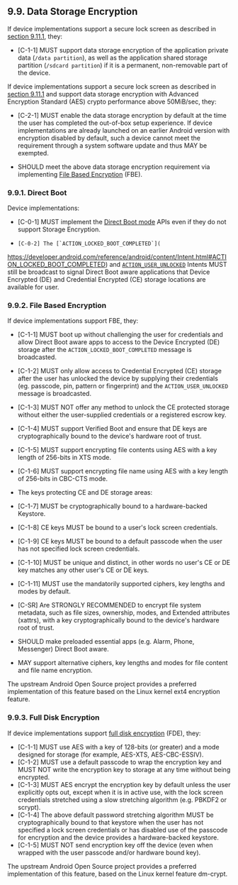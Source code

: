 ## 9.9\. Data Storage Encryption

If device implementations support a secure lock screen as described in
[section 9.11.1](#9_11_1_secure_lock_screen), they:

*   [C-1-1] MUST support data storage encryption of the application private
data (`/data partition`), as well as the application shared storage partition
(`/sdcard partition`) if it is a permanent, non-removable part of the device.

If device implementations support a secure lock screen as described in
[section 9.11.1](#9_11_1_secure_lock_screen) and support data storage
encryption with Advanced Encryption Standard (AES) crypto performance
above 50MiB/sec, they:

*    [C-2-1] MUST enable the data storage encryption by default at the time
the user has completed the out-of-box setup experience. If device
implementations are already launched on an earlier Android version with
encryption disabled by default, such a device cannot meet the requirement
through a system software update and thus MAY be exempted.

*    SHOULD meet the above data storage encryption
requirement via implementing [File Based Encryption](
https://source.android.com/security/encryption/file-based.html) (FBE).

### 9.9.1\. Direct Boot

Device implementations:

*    [C-0-1] MUST implement the [Direct Boot mode](
http://developer.android.com/preview/features/direct-boot.html) APIs even if
they do not support Storage Encryption.

*     [C-0-2] The [`ACTION_LOCKED_BOOT_COMPLETED`](
https://developer.android.com/reference/android/content/Intent.html#ACTION_LOCKED_BOOT_COMPLETED)
and [`ACTION_USER_UNLOCKED`](https://developer.android.com/reference/android/content/Intent.html#ACTION_USER_UNLOCKED)
Intents MUST still be broadcast to signal Direct Boot aware applications that
Device Encrypted (DE) and Credential Encrypted (CE) storage locations are
available for user.

### 9.9.2\. File Based Encryption

If device implementations support FBE, they:

*    [C-1-1] MUST boot up without challenging the user for credentials and
allow Direct Boot aware apps to access to the Device Encrypted (DE) storage
after the `ACTION_LOCKED_BOOT_COMPLETED` message is broadcasted.
*    [C-1-2] MUST only allow access to Credential Encrypted (CE) storage after
the user has unlocked the device by supplying their credentials
(eg. passcode, pin, pattern or fingerprint) and the `ACTION_USER_UNLOCKED`
message is broadcasted.
*    [C-1-3] MUST NOT offer any method to unlock the CE protected storage
without either the user-supplied credentials or a registered escrow key.
*    [C-1-4] MUST support Verified Boot and ensure that DE keys are
cryptographically bound to the device's hardware root of trust.
*    [C-1-5] MUST support encrypting file contents using AES with a key length
of 256-bits in XTS mode.
*    [C-1-6] MUST support encrypting file name using AES with a key length of
256-bits in CBC-CTS mode.

*   The keys protecting CE and DE storage areas:

   *   [C-1-7] MUST be cryptographically bound to a hardware-backed Keystore.
   *   [C-1-8] CE keys MUST be bound to a user's lock screen credentials.
   *   [C-1-9] CE keys MUST be bound to a default passcode when the user has
not specified lock screen credentials.
   *   [C-1-10] MUST be unique and distinct, in other words no user's CE or DE
   key matches any other user's CE or DE keys.

   *    [C-1-11] MUST use the mandatorily supported ciphers, key lengths and
   modes by default.
*    [C-SR] Are STRONGLY RECOMMENDED to encrypt file system metadata, such as
file sizes, ownership, modes, and Extended attributes (xattrs), with a key
cryptographically bound to the device's hardware root of trust.

*    SHOULD make preloaded essential apps (e.g. Alarm, Phone, Messenger)
Direct Boot aware.
*    MAY support alternative ciphers, key lengths and modes for file content
and file name encryption.

The upstream Android Open Source project provides a preferred implementation of
this feature based on the Linux kernel ext4 encryption feature.

### 9.9.3\. Full Disk Encryption

If device implementations support [full disk encryption](
http://source.android.com/devices/tech/security/encryption/index.html)
(FDE), they:

*   [C-1-1] MUST use AES with a key of 128-bits (or greater) and a mode
designed for storage (for example, AES-XTS, AES-CBC-ESSIV).
*   [C-1-2] MUST use a default passcode to wrap the encryption key and
MUST NOT write the encryption key to storage at any time
without being encrypted.
   *   [C-1-3] MUST AES encrypt the encryption key by default unless the user
   explicitly opts out, except when it is in active use, with the lock screen
   credentials stretched using a slow stretching algorithm
   (e.g. PBKDF2 or scrypt).
*   [C-1-4] The above default password stretching algorithm MUST be
cryptographically bound to that keystore when the user has not specified a lock
screen credentials or has disabled use of the passcode for encryption and
the device provides a hardware-backed keystore.
*   [C-1-5] MUST NOT send encryption key off the device
(even when wrapped with the user passcode and/or hardware bound key).

The upstream Android Open Source project provides a preferred implementation
of this feature, based on the Linux kernel feature dm-crypt.
